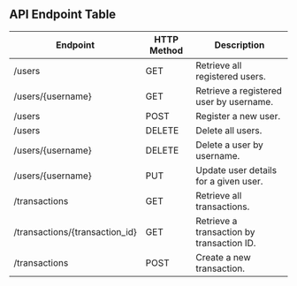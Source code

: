 ## API Endpoint Table
| Endpoint                            | HTTP Method | Description                                       |
|-------------------------------------|-------------|---------------------------------------------------|
| /users                              | GET         | Retrieve all registered users.                    |
| /users/{username}                   | GET         | Retrieve a registered user by username.           |
| /users                              | POST        | Register a new user.                              |
| /users                              | DELETE      | Delete all users.                                 |
| /users/{username}                   | DELETE      | Delete a user by username.                        |
| /users/{username}                   | PUT         | Update user details for a given user.             |
| /transactions                       | GET         | Retrieve all transactions.                        |
| /transactions/{transaction_id}      | GET         | Retrieve a transaction by transaction ID.          |
| /transactions                       | POST        | Create a new transaction.                          |
